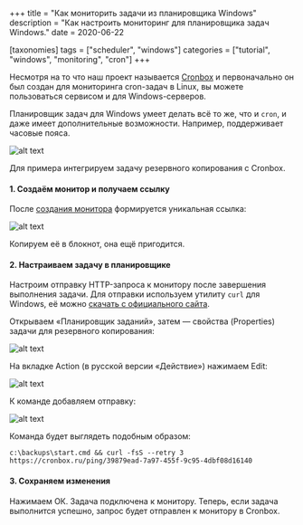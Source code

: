 +++
title = "Как мониторить задачи из планировщика Windows"
description = "Как настроить мониторинг для планировщика задач Windows."
date = 2020-06-22

[taxonomies]
tags = ["scheduler", "windows"]
categories = ["tutorial", "windows", "monitoring", "cron"]
+++

Несмотря на то что наш проект называется [Cronbox](https://cronbox.ru) и 
первоначально он был создан для мониторинга cron-задач в Linux, вы можете пользоваться сервисом и для Windows-серверов.

Планировщик задач для Windows умеет делать всё то же, что и `cron`, и даже имеет дополнительные возможности. Например, поддерживает часовые
пояса.

![alt text](/images/windows-scheduler.png "Планировщик задач Windows")

Для примера интегрируем задачу резервного копирования с Cronbox.

#### 1. Создаём монитор и получаем ссылку

После [создания монитора](https://docs.cronbox.ru/getting-started/) формируется уникальная ссылка:

![alt text](/images/windows-scheduler/monitor-page-url.png "Страница монитора")

Копируем её в блокнот, она ещё пригодится.

#### 2. Настраиваем задачу в планировщике

Настроим отправку HTTP-запроса к монитору после завершения выполнения задачи. 
Для отправки используем утилиту `curl` для Windows, её можно [скачать с официального сайта](https://curl.haxx.se/windows/). 

Открываем «Планировщик заданий», затем — свойства (Properties) задачи для резервного копирования:

![alt text](/images/windows-scheduler/edit-scheduler-task.png "Редактирование задачи в планировщике Windows")

На вкладке Action (в русской версии «Действие») нажимаем Edit:

![alt text](/images/windows-scheduler/task-edit-action.png "Редактирование задачи")

К команде добавляем отправку:

![alt text](/images/windows-scheduler/windows-task-append-curl.png "Добавляем curl-запрос")

Команда будет выглядеть подобным образом:

```shell script
c:\backups\start.cmd && curl -fsS --retry 3 https://cronbox.ru/ping/39879ead-7a97-455f-9c95-4dbf08d16140
```

#### 3. Сохраняем изменения

Нажимаем ОК. Задача подключена к монитору. Теперь, если задача выполнится успешно, запрос будет отправлен к монитору в Cronbox.

